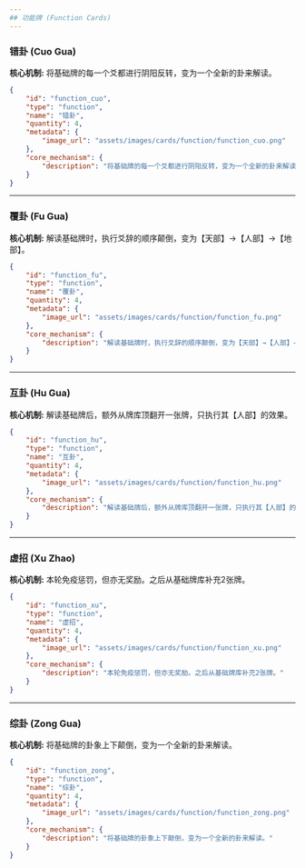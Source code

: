 ```yaml
---
## 功能牌 (Function Cards)
---
```

### **错卦 (Cuo Gua)**
**核心机制:** 将基础牌的每一个爻都进行阴阳反转，变为一个全新的卦来解读。
```json
{
    "id": "function_cuo",
    "type": "function",
    "name": "错卦",
    "quantity": 4,
    "metadata": {
        "image_url": "assets/images/cards/function/function_cuo.png"
    },
    "core_mechanism": {
        "description": "将基础牌的每一个爻都进行阴阳反转，变为一个全新的卦来解读。"
    }
}
```
---
### **覆卦 (Fu Gua)**
**核心机制:** 解读基础牌时，执行爻辞的顺序颠倒，变为【天部】→【人部】→【地部】。
```json
{
    "id": "function_fu",
    "type": "function",
    "name": "覆卦",
    "quantity": 4,
    "metadata": {
        "image_url": "assets/images/cards/function/function_fu.png"
    },
    "core_mechanism": {
        "description": "解读基础牌时，执行爻辞的顺序颠倒，变为【天部】→【人部】→【地部】。"
    }
}
```
---
### **互卦 (Hu Gua)**
**核心机制:** 解读基础牌后，额外从牌库顶翻开一张牌，只执行其【人部】的效果。
```json
{
    "id": "function_hu",
    "type": "function",
    "name": "互卦",
    "quantity": 4,
    "metadata": {
        "image_url": "assets/images/cards/function/function_hu.png"
    },
    "core_mechanism": {
        "description": "解读基础牌后，额外从牌库顶翻开一张牌，只执行其【人部】的效果。"
    }
}
```
---
### **虚招 (Xu Zhao)**
**核心机制:** 本轮免疫惩罚，但亦无奖励。之后从基础牌库补充2张牌。
```json
{
    "id": "function_xu",
    "type": "function",
    "name": "虚招",
    "quantity": 4,
    "metadata": {
        "image_url": "assets/images/cards/function/function_xu.png"
    },
    "core_mechanism": {
        "description": "本轮免疫惩罚，但亦无奖励。之后从基础牌库补充2张牌。"
    }
}
```
---
### **综卦 (Zong Gua)**
**核心机制:** 将基础牌的卦象上下颠倒，变为一个全新的卦来解读。
```json
{
    "id": "function_zong",
    "type": "function",
    "name": "综卦",
    "quantity": 4,
    "metadata": {
        "image_url": "assets/images/cards/function/function_zong.png"
    },
    "core_mechanism": {
        "description": "将基础牌的卦象上下颠倒，变为一个全新的卦来解读。"
    }
}
```